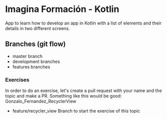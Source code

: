 # Imagina Formación - Kotlin
App to learn how to develop an app in Kotlin with a list of elements and their details in two different screens.

## Branches (git flow)

* master branch
* development branches
* features branches


### Exercises

In order to do an exercise, let's create a pull request with your name and the topic and make a PR.
Something like this would be good: Gonzalo_Fernandez_RecyclerView

* feature/recycler_view
Branch to start the exercise of this topic